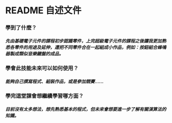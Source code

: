 # README 自述文件

### 學到了什麼？
##### 先由基礎電子元件的課程初步認識零件，上完超級電子元件的課程之後讓我更加熟悉各零件的用途及延伸，還把不同零件合在一起組成小作品，例如：按鈕組合蜂鳴器製成類似音樂鍵盤的成品。

### 學會此技能未來可以如何使用？
##### 能夠自己撰寫程式、組裝作品，或是參加競賽……

### 學完這堂課會想繼續學習哪方面？
##### 目前沒有太多想法，想先熟悉基本的程式，但未來會想要進一步了解有關演算法的知識。
